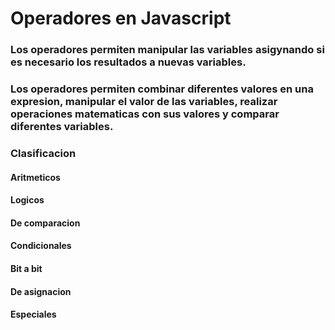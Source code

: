 # Operadores en Javascript

### Los operadores permiten manipular las variables asigynando si es necesario los resultados a nuevas variables.


### Los operadores permiten combinar diferentes valores en una expresion, manipular el valor de las variables, realizar operaciones matematicas con sus valores y comparar diferentes variables.


### Clasificacion
#### Aritmeticos
#### Logicos
#### De comparacion
#### Condicionales
#### Bit a bit
#### De asignacion
#### Especiales  
